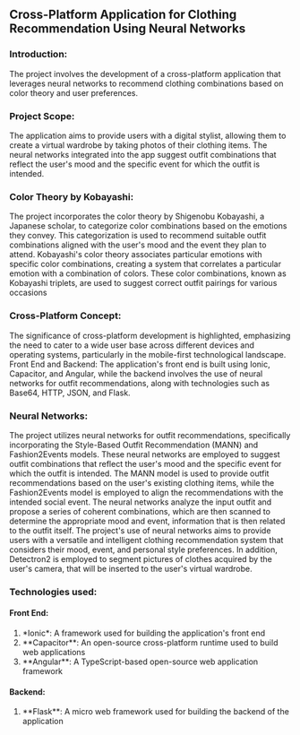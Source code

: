 ## Cross-Platform Application for Clothing Recommendation Using Neural Networks

### Introduction:
The project involves the development of a cross-platform application that leverages neural networks to recommend clothing combinations based on color theory and user preferences. 

### Project Scope:
The application aims to provide users with a digital stylist, allowing them to create a virtual wardrobe by taking photos of their clothing items. The neural networks integrated into the app suggest outfit combinations that reflect the user's mood and the specific event for which the outfit is intended. 

### Color Theory by Kobayashi:
The project incorporates the color theory by Shigenobu Kobayashi, a Japanese scholar, to categorize color combinations based on the emotions they convey. This categorization is used to recommend suitable outfit combinations aligned with the user's mood and the event they plan to attend. Kobayashi's color theory associates particular emotions with specific color combinations, creating a system that correlates a particular emotion with a combination of colors. These color combinations, known as Kobayashi triplets, are used to suggest correct outfit pairings for various occasions

### Cross-Platform Concept:
The significance of cross-platform development is highlighted, emphasizing the need to cater to a wide user base across different devices and operating systems, particularly in the mobile-first technological landscape. Front End and Backend:
The application's front end is built using Ionic, Capacitor, and Angular, while the backend involves the use of neural networks for outfit recommendations, along with technologies such as Base64, HTTP, JSON, and Flask. 

### Neural Networks:
The project utilizes neural networks for outfit recommendations, specifically incorporating the Style-Based Outfit Recommendation (MANN) and Fashion2Events models. These neural networks are employed to suggest outfit combinations that reflect the user's mood and the specific event for which the outfit is intended. The MANN model is used to provide outfit recommendations based on the user's existing clothing items, while the Fashion2Events model is employed to align the recommendations with the intended social event. The neural networks analyze the input outfit and propose a series of coherent combinations, which are then scanned to determine the appropriate mood and event, information that is then related to the outfit itself. The project's use of neural networks aims to provide users with a versatile and intelligent clothing recommendation system that considers their mood, event, and personal style preferences. In addition, Detectron2 is employed to segment pictures of clothes acquired by the user's camera, that will be inserted to the user's virtual wardrobe.

### Technologies used:

#### Front End:
<ol>
    <li>*Ionic*: A framework used for building the application's front end</li>
    <li>**Capacitor**: An open-source cross-platform runtime used to build web applications</li>
    <li>**Angular**: A TypeScript-based open-source web application framework</li>
</ol>

#### Backend:
<ol>
    <li>**Flask**: A micro web framework used for building the backend of the application</li>
</olS>   
